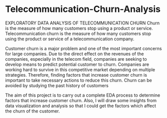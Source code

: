# Telecommunication-Churn-Analysis

EXPLORATORY DATA ANALYSIS OF TELECOMMUNICATION CHURN
Churn is the measure of how many customers stop using a product or service. Telecommunication churn is the measure of how many customers stop using the product or service of a telecommunication company.

Customer churn is a major problem and one of the most important concerns for large companies. Due to the direct effect on the revenues of the companies, especially in the telecom field, companies are seeking to develop means to predict potential customer to churn. Companies are working hard to survive in this competitive market depending on multiple strategies. Therefore, finding factors that increase customer churn is important to take necessary actions to reduce this churn. Churn can be avoided by studying the past history of customers

The aim of this project is to carry out a complete EDA process to determine factors that increase customer churn. Also, I will draw some insights from data visualization and analysis so that I could get the factors which affect the churn of the customer.
